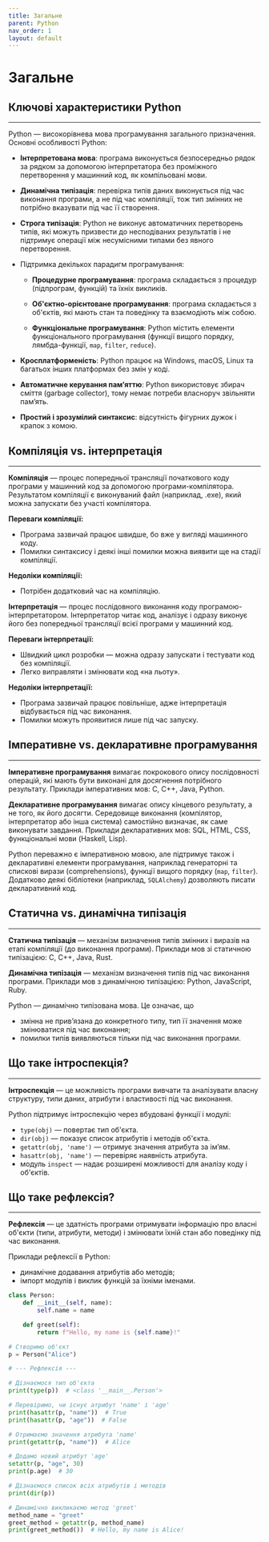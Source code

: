 ```yaml
---
title: Загальне
parent: Python
nav_order: 1
layout: default
---
```


# Загальне

## Ключові характеристики Python

<hr>

Python — високорівнева мова програмування загального призначення. Основні особливості Python:

* **Інтерпретована мова**: програма виконується безпосередньо рядок за рядком за допомогою
  інтерпретатора без проміжного перетворення у машинний код, як компільовані мови.

* **Динамічна типізація**: перевірка типів даних виконується під час виконання програми, а не під
  час компіляції, тож тип змінних не потрібно вказувати під час її створення.

* **Строга типізація**: Python не виконує автоматичних перетворень типів, які можуть призвести до
  несподіваних результатів і не підтримує операції між несумісними типами без явного перетворення.

* Підтримка декількох парадигм програмування:

    * **Процедурне програмування**: програма складається з процедур (підпрограм, функцій) та їхніх
      викликів.

    * **Об'єктно-орієнтоване програмування**: програма складається з об'єктів, які мають стан та
      поведінку та взаємодіють між собою.

    * **Функціональне програмування**: Python містить елементи функціонального програмування
      (функції вищого порядку, лямбда-функції, `map`, `filter`, `reduce`).

* **Кросплатформеність**: Python працює на Windows, macOS, Linux та багатьох інших платформах
  без змін у коді.

* **Автоматичне керування пам’яттю**: Python використовує збирач сміття (garbage collector),
  тому немає потреби власноруч звільняти пам’ять.

* **Простий і зрозумілий синтаксис**: відсутність фігурних дужок і крапок з комою.

## Компіляція vs. інтерпретація

<hr>

**Компіляція** — процес попередньої трансляції початкового коду програми у машинний код за допомогою
програми-компілятора. Результатом компіляції є виконуваний файл (наприклад, .exe), який можна
запускати без участі компілятора.

**Переваги компіляції:**

* Програма зазвичай працює швидше, бо вже у вигляді машинного коду.
* Помилки синтаксису і деякі інші помилки можна виявити ще на стадії компіляції.

**Недоліки компіляції:**

* Потрібен додатковий час на компіляцію.

**Інтерпретація** — процес послідовного виконання коду програмою-інтерпретатором. Інтерпретатор
читає код, аналізує і одразу виконує його без попередньої трансляції всієї програми у машинний код.

**Переваги інтерпретації:**

* Швидкий цикл розробки — можна одразу запускати і тестувати код без компіляції.
* Легко виправляти і змінювати код «на льоту».

**Недоліки інтерпретації:**

* Програма зазвичай працює повільніше, адже інтерпретація відбувається під час виконання.
* Помилки можуть проявитися лише під час запуску.

## Імперативне vs. декларативне програмування

<hr>

**Імперативне програмування** вимагає покрокового опису послідовності операцій, які мають бути
виконані для досягнення потрібного результату. Приклади імперативних мов: C, C++, Java, Python.

**Декларативне програмування** вимагає опису кінцевого результату, а не того, як його досягти.
Середовище виконання (компілятор, інтерпретатор або інша система) самостійно визначає, як саме
виконувати завдання. Приклади декларативних мов: SQL, HTML, CSS, функціональні мови (Haskell, Lisp).

Python переважно є імперативною мовою, але підтримує також і декларативні елементи програмування,
наприклад генераторні та спискові вирази (comprehensions), функції вищого порядку (`map`,
`filter`). Додатково деякі бібліотеки (наприклад, `SQLAlchemy`) дозволяють писати декларативний код.

## Статична vs. динамічна типізація

<hr>

**Статична типізація** — механізм визначення типів змінних і виразів на етапі компіляції (до
виконання програми). Приклади мов зі статичною типізацією: C, C++, Java, Rust.

**Динамічна типізація** — механізм визначення типів під час виконання програми. Приклади мов з
динамічною типізацією: Python, JavaScript, Ruby.

Python — динамічно типізована мова. Це означає, що

* змінна не прив’язана до конкретного типу, тип її значення може змінюватися під час виконання;
* помилки типів виявляються тільки під час виконання програми.

## Що таке інтроспекція?

<hr>

**Інтроспекція** — це можливість програми вивчати та аналізувати власну структуру, типи даних,
атрибути і властивості під час виконання.

Python підтримує інтроспекцію через вбудовані функції і модулі:

* `type(obj)` — повертає тип об'єкта.
* `dir(obj)` — показує список атрибутів і методів об'єкта.
* `getattr(obj, 'name')` — отримує значення атрибута за ім’ям.
* `hasattr(obj, 'name')` — перевіряє наявність атрибута.
* модуль `inspect` — надає розширені можливості для аналізу коду і об'єктів.

## Що таке рефлексія?

<hr>

**Рефлексія** — це здатність програми отримувати інформацію про власні об'єкти (типи, атрибути,
методи) і змінювати їхній стан або поведінку під час виконання.

Приклади рефлексії в Python:

* динамічне додавання атрибутів або методів;
* імпорт модулів і виклик функцій за їхніми іменами.

```python
class Person:
    def __init__(self, name):
        self.name = name

    def greet(self):
        return f"Hello, my name is {self.name}!"

# Створимо об'єкт
p = Person("Alice")

# --- Рефлексія ---

# Дізнаємося тип об'єкта
print(type(p))  # <class '__main__.Person'>

# Перевіримо, чи існує атрибут 'name' і 'age'
print(hasattr(p, "name"))  # True
print(hasattr(p, "age"))  # False

# Отримаємо значення атрибута 'name'
print(getattr(p, "name"))  # Alice

# Додамо новий атрибут 'age'
setattr(p, "age", 30)
print(p.age)  # 30

# Дізнаємося список всіх атрибутів і методів
print(dir(p))

# Динамічно викликаємо метод 'greet'
method_name = "greet"
greet_method = getattr(p, method_name)
print(greet_method())  # Hello, my name is Alice!

```